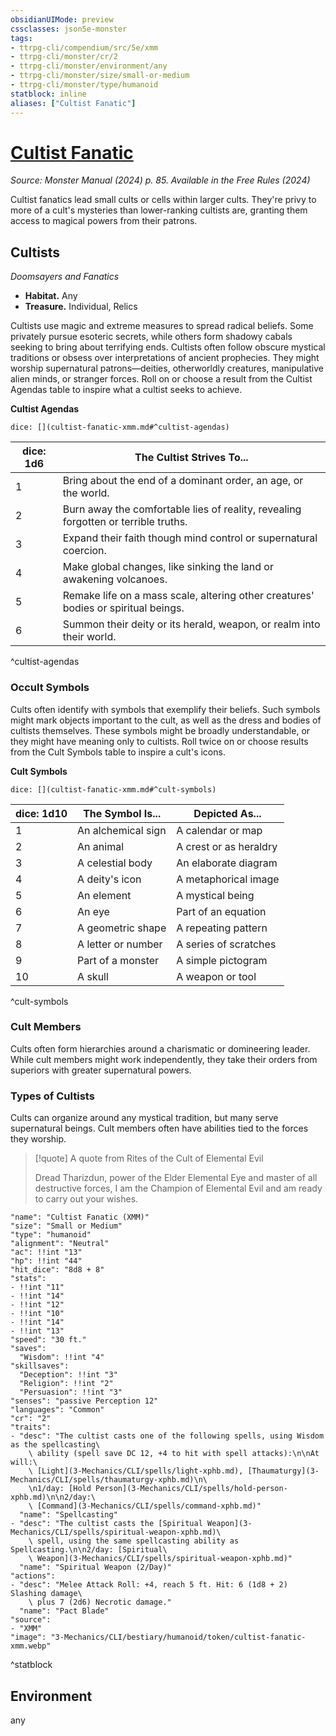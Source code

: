 ```yaml
---
obsidianUIMode: preview
cssclasses: json5e-monster
tags:
- ttrpg-cli/compendium/src/5e/xmm
- ttrpg-cli/monster/cr/2
- ttrpg-cli/monster/environment/any
- ttrpg-cli/monster/size/small-or-medium
- ttrpg-cli/monster/type/humanoid
statblock: inline
aliases: ["Cultist Fanatic"]
---
```

# [Cultist Fanatic](3-Mechanics\CLI\bestiary\humanoid/cultist-fanatic-xmm.md)
*Source: Monster Manual (2024) p. 85. Available in the Free Rules (2024)*  

Cultist fanatics lead small cults or cells within larger cults. They're privy to more of a cult's mysteries than lower-ranking cultists are, granting them access to magical powers from their patrons.

## Cultists

*Doomsayers and Fanatics*

- **Habitat.** Any  
- **Treasure.** Individual, Relics  

Cultists use magic and extreme measures to spread radical beliefs. Some privately pursue esoteric secrets, while others form shadowy cabals seeking to bring about terrifying ends. Cultists often follow obscure mystical traditions or obsess over interpretations of ancient prophecies. They might worship supernatural patrons—deities, otherworldly creatures, manipulative alien minds, or stranger forces. Roll on or choose a result from the Cultist Agendas table to inspire what a cultist seeks to achieve.

**Cultist Agendas**

`dice: [](cultist-fanatic-xmm.md#^cultist-agendas)`

| dice: 1d6 | The Cultist Strives To... |
|-----------|---------------------------|
| 1 | Bring about the end of a dominant order, an age, or the world. |
| 2 | Burn away the comfortable lies of reality, revealing forgotten or terrible truths. |
| 3 | Expand their faith though mind control or supernatural coercion. |
| 4 | Make global changes, like sinking the land or awakening volcanoes. |
| 5 | Remake life on a mass scale, altering other creatures' bodies or spiritual beings. |
| 6 | Summon their deity or its herald, weapon, or realm into their world. |
^cultist-agendas

### Occult Symbols

Cults often identify with symbols that exemplify their beliefs. Such symbols might mark objects important to the cult, as well as the dress and bodies of cultists themselves. These symbols might be broadly understandable, or they might have meaning only to cultists. Roll twice on or choose results from the Cult Symbols table to inspire a cult's icons.

**Cult Symbols**

`dice: [](cultist-fanatic-xmm.md#^cult-symbols)`

| dice: 1d10 | The Symbol Is... | Depicted As... |
|------------|------------------|----------------|
| 1 | An alchemical sign | A calendar or map |
| 2 | An animal | A crest or as heraldry |
| 3 | A celestial body | An elaborate diagram |
| 4 | A deity's icon | A metaphorical image |
| 5 | An element | A mystical being |
| 6 | An eye | Part of an equation |
| 7 | A geometric shape | A repeating pattern |
| 8 | A letter or number | A series of scratches |
| 9 | Part of a monster | A simple pictogram |
| 10 | A skull | A weapon or tool |
^cult-symbols

### Cult Members

Cults often form hierarchies around a charismatic or domineering leader. While cult members might work independently, they take their orders from superiors with greater supernatural powers. 

### Types of Cultists

Cults can organize around any mystical tradition, but many serve supernatural beings. Cult members often have abilities tied to the forces they worship.

> [!quote] A quote from Rites of the Cult of Elemental Evil  
> 
> Dread Tharizdun, power of the Elder Elemental Eye and master of all destructive forces, I am the Champion of Elemental Evil and am ready to carry out your wishes.


```statblock
"name": "Cultist Fanatic (XMM)"
"size": "Small or Medium"
"type": "humanoid"
"alignment": "Neutral"
"ac": !!int "13"
"hp": !!int "44"
"hit_dice": "8d8 + 8"
"stats":
- !!int "11"
- !!int "14"
- !!int "12"
- !!int "10"
- !!int "14"
- !!int "13"
"speed": "30 ft."
"saves":
  "Wisdom": !!int "4"
"skillsaves":
  "Deception": !!int "3"
  "Religion": !!int "2"
  "Persuasion": !!int "3"
"senses": "passive Perception 12"
"languages": "Common"
"cr": "2"
"traits":
- "desc": "The cultist casts one of the following spells, using Wisdom as the spellcasting\
    \ ability (spell save DC 12, +4 to hit with spell attacks):\n\nAt will:\
    \ [Light](3-Mechanics/CLI/spells/light-xphb.md), [Thaumaturgy](3-Mechanics/CLI/spells/thaumaturgy-xphb.md)\n\
    \n1/day: [Hold Person](3-Mechanics/CLI/spells/hold-person-xphb.md)\n\n2/day:\
    \ [Command](3-Mechanics/CLI/spells/command-xphb.md)"
  "name": "Spellcasting"
- "desc": "The cultist casts the [Spiritual Weapon](3-Mechanics/CLI/spells/spiritual-weapon-xphb.md)\
    \ spell, using the same spellcasting ability as Spellcasting.\n\n2/day: [Spiritual\
    \ Weapon](3-Mechanics/CLI/spells/spiritual-weapon-xphb.md)"
  "name": "Spiritual Weapon (2/Day)"
"actions":
- "desc": "Melee Attack Roll: +4, reach 5 ft. Hit: 6 (1d8 + 2) Slashing damage\
    \ plus 7 (2d6) Necrotic damage."
  "name": "Pact Blade"
"source":
- "XMM"
"image": "3-Mechanics/CLI/bestiary/humanoid/token/cultist-fanatic-xmm.webp"
```
^statblock

## Environment

any